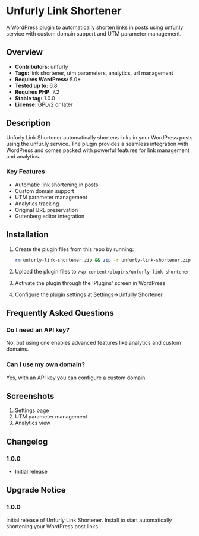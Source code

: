 # Unfurly Link Shortener

A WordPress plugin to automatically shorten links in posts using unfur.ly service with custom domain support and UTM parameter management.

## Overview

- **Contributors:** unfurly
- **Tags:** link shortener, utm parameters, analytics, url management
- **Requires WordPress:** 5.0+
- **Tested up to:** 6.8
- **Requires PHP:** 7.2
- **Stable tag:** 1.0.0
- **License:** [GPLv2](https://www.gnu.org/licenses/gpl-2.0.html) or later

## Description

Unfurly Link Shortener automatically shortens links in your WordPress posts using the unfur.ly service. The plugin provides a seamless integration with WordPress and comes packed with powerful features for link management and analytics.

### Key Features

- Automatic link shortening in posts
- Custom domain support
- UTM parameter management
- Analytics tracking
- Original URL preservation
- Gutenberg editor integration

## Installation

1. Create the plugin files from this repo by running:
   ```bash
   rm unfurly-link-shortener.zip && zip -r unfurly-link-shortener.zip unfurly-link-shortener -x "*.DS_Store" -x "__MACOSX" -x "*.git*"
   ```

2. Upload the plugin files to `/wp-content/plugins/unfurly-link-shortener`
3. Activate the plugin through the 'Plugins' screen in WordPress
4. Configure the plugin settings at Settings->Unfurly Shortener

## Frequently Asked Questions

### Do I need an API key?
No, but using one enables advanced features like analytics and custom domains.

### Can I use my own domain?
Yes, with an API key you can configure a custom domain.

## Screenshots

1. Settings page
2. UTM parameter management
3. Analytics view

## Changelog

### 1.0.0
- Initial release

## Upgrade Notice

### 1.0.0
Initial release of Unfurly Link Shortener. Install to start automatically shortening your WordPress post links. 
